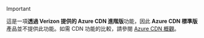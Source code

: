 > [!IMPORTANT]
> 這是一項**透過 Verizon 提供的 Azure CDN 進階版**功能，因此 **Azure CDN 標準版**產品並不提供此功能。如需 CDN 功能的比較，請參閱 [Azure CDN 概觀](../articles/cdn/cdn-overview.md#azure-cdn-features)。
> 
> 

